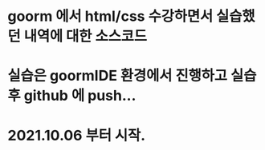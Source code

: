 #  goorm 에서 html/css 수강하면서 실습했던 내역에 대한 소스코드
#  실습은 goormIDE 환경에서 진행하고 실습후 github 에 push...
#  2021.10.06 부터 시작.
